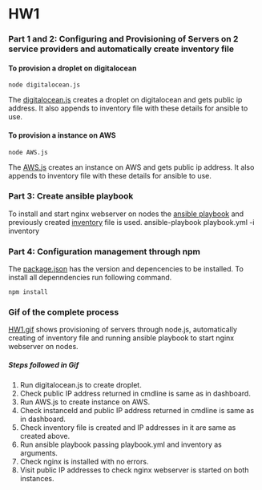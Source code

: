 # HW1 
### Part 1 and 2: Configuring and Provisioning of Servers on 2 service providers and automatically create inventory file
#### To provision a droplet on digitalocean
	node digitalocean.js
The [digitalocean.js](/HW/HW1/digitalocean.js) creates a droplet on digitalocean and gets public ip address. It also appends to inventory file with these details for ansible to use.

#### To provision a instance on AWS
	node AWS.js
The [AWS.js](/HW/HW1/AWS.js) creates an instance on AWS and gets public ip address. It also appends to inventory file with these details for ansible to use.

### Part 3: Create ansible playbook
To install and start nginx webserver on nodes the [ansible playbook](/HW/HW1/playbook.yml) and previously created [inventory](/HW/HW1/inventory) file is used.
	ansible-playbook playbook.yml -i inventory

### Part 4: Configuration management through npm
The [package.json](/HW/HW1/package.json) has the version and depencencies to be installed. To install all depenndencies run following command.

	npm install

### Gif of the complete process
[HW1.gif](/HW/HW1/HW1.gif) shows provisioning of servers through node.js, automatically creating of inventory file and running ansible playbook
to start nginx webserver on nodes.
##### Steps followed in Gif
1. Run digitalocean.js to create droplet.
2. Check public IP address returned in cmdline is same as in dashboard.
3. Run AWS.js to create instance on AWS.
4. Check instanceId and public IP address returned in cmdline is same as in dashboard.
5. Check inventory file is created and IP addresses in it are same as created above.
6. Run ansible playbook passing playbook.yml and inventory as arguments.
7. Check nginx is installed with no errors.
8. Visit public IP addresses to check nginx webserver is started on both instances.
